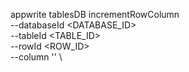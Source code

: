 appwrite tablesDB incrementRowColumn \
        --databaseId <DATABASE_ID> \
        --tableId <TABLE_ID> \
        --rowId <ROW_ID> \
        --column '' \



